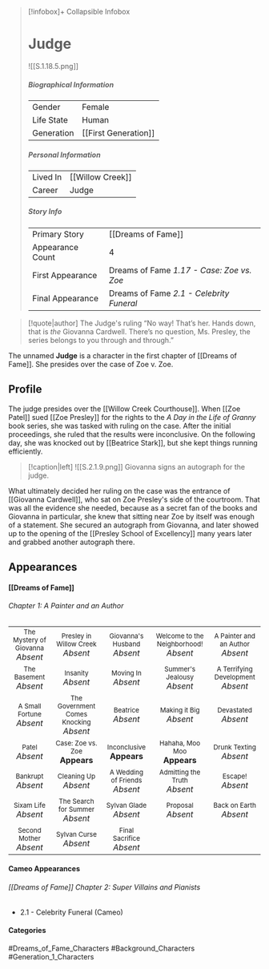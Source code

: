 > [!infobox]+ Collapsible Infobox
> # Judge
> ![[S.1.18.5.png]] 
>
> ##### Biographical Information
> |  |  | 
> | ---- | ---- | 
> | Gender | Female | 
> | Life State | Human |
> | Generation | [[First Generation]] |
> 
> ##### Personal Information
> |  |  | 
> | ---- | ---- | 
> | Lived In | [[Willow Creek]] | 
> | Career | Judge | 
> 
> ##### Story Info
> |  |  | 
> | ---- | ---- | 
> | Primary Story | [[Dreams of Fame]] | 
> | Appearance Count | 4 | 
> | First Appearance | Dreams of Fame *1.17 - Case: Zoe vs. Zoe*
> | Final Appearance | Dreams of Fame *2.1 - Celebrity Funeral*

> [!quote|author] The Judge's ruling
> “No way! That’s her. Hands down, that is _the_ Giovanna Cardwell. There’s no question, Ms. Presley, the series belongs to you through and through.”

The unnamed **Judge** is a character in the first chapter of [[Dreams of Fame]]. She presides over the case of Zoe v. Zoe.

## Profile
The judge presides over the [[Willow Creek Courthouse]]. When [[Zoe Patel]] sued [[Zoe Presley]] for the rights to the *A Day in the Life of Granny* book series, she was tasked with ruling on the case. After the initial proceedings, she ruled that the results were inconclusive. On the following day, she was knocked out by [[Beatrice Stark]], but she kept things running efficiently.

> [!caption|left]
> ![[S.2.1.9.png]] 
> Giovanna signs an autograph for the judge.

What ultimately decided her ruling on the case was the entrance of [[Giovanna Cardwell]], who sat on Zoe Presley's side of the courtroom. That was all the evidence she needed, because as a secret fan of the books and Giovanna in particular, she knew that sitting near Zoe by itself was enough of a statement. She secured an autograph from Giovanna, and later showed up to the opening of the [[Presley School of Excellency]] many years later and grabbed another autograph there.

## Appearances
#### [[Dreams of Fame]]
###### Chapter 1: A Painter and an Author
|                                                                       |     |     |     |     |
| --------------------------------------------------------------------- | --- | --- | --- | --- |
| <center><font size=2>The Mystery of Giovanna<br><font size=3>*Absent* | <center><font size=2>Presley in Willow Creek<br><font size=3>*Absent* | <center><font size=2>Giovanna's Husband<br><font size=3>*Absent* | <center><font size=2>Welcome to the Neighborhood!<br><font size=3>*Absent* | <center><font size=2>A Painter and an Author<br><font size=3>*Absent* |
| <center><font size=2>The Basement<br><font size=3>*Absent* | <center><font size=2>Insanity<br><font size=3>*Absent* | <center><font size=2>Moving In<br><font size=3>*Absent* | <center><font size=2>Summer's Jealousy<br><font size=3>*Absent*| <center><font size=2>A Terrifying Development<br><font size=3>*Absent* |
| <center><font size=2>A Small Fortune<br><font size=3>*Absent* | <center><font size=2>The Government Comes Knocking<br><font size=3>*Absent* | <center><font size=2>Beatrice<br><font size=3>*Absent* | <center><font size=2>Making it Big<br><font size=3>*Absent*| <center><font size=2>Devastated<br><font size=3>*Absent* |
| <center><font size=2>Patel<br><font size=3>*Absent* | <center><font size=2>Case: Zoe vs. Zoe<br><font size=3>**Appears**  | <center><font size=2>Inconclusive<br><font size=3>**Appears** | <center><font size=2>Hahaha, Moo Moo<br><font size=3>**Appears** | <center><font size=2>Drunk Texting<br><font size=3>*Absent* |
| <center><font size=2>Bankrupt<br><font size=3>*Absent* | <center><font size=2>Cleaning Up<br><font size=3>*Absent* | <center><font size=2>A Wedding of Friends<br><font size=3>*Absent* | <center><font size=2>Admitting the Truth<br><font size=3>*Absent* | <center><font size=2>Escape!<br><font size=3>*Absent* |
| <center><font size=2>Sixam Life<br><font size=3>*Absent* | <center><font size=2>The Search for Summer<br><font size=3>*Absent* | <center><font size=2>Sylvan Glade<br><font size=3>*Absent* | <center><font size=2>Proposal<br><font size=3>*Absent* | <center><font size=2>Back on Earth<br><font size=3>*Absent* |
| <center><font size=2>Second Mother<br><font size=3>*Absent* | <center><font size=2>Sylvan Curse<br><font size=3>*Absent* | <center><font size=2>Final Sacrifice<br><font size=3>*Absent* |  |  |

#### Cameo Appearances
###### [[Dreams of Fame]] Chapter 2: Super Villains and Pianists
- 2.1 - Celebrity Funeral (Cameo)

#### Categories
#Dreams_of_Fame_Characters #Background_Characters #Generation_1_Characters